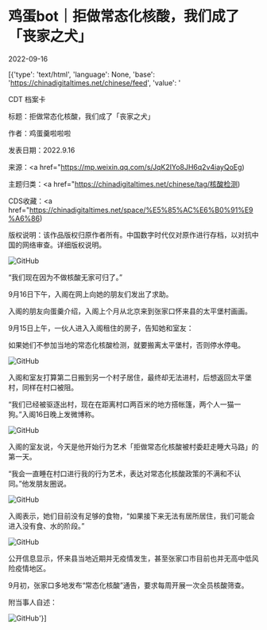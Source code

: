 # 鸡蛋bot｜拒做常态化核酸，我们成了「丧家之犬」

2022-09-16

[{'type': 'text/html', 'language': None, 'base': 'https://chinadigitaltimes.net/chinese/feed', 'value': '

CDT 档案卡

标题：拒做常态化核酸，我们成了「丧家之犬」

作者：鸡蛋羹啦啦啦

发表日期：2022.9.16

来源：<a href="https://mp.weixin.qq.com/s/JqK2IYo8JH6q2v4iayQoEg)

主题归类：<a href="https://chinadigitaltimes.net/chinese/tag/核酸检测)

CDS收藏：<a href="https://chinadigitaltimes.net/space/%E5%85%AC%E6%B0%91%E9%A6%86)

版权说明：该作品版权归原作者所有。中国数字时代仅对原作进行存档，以对抗中国的网络审查。详细版权说明。





![GitHub](https://chinadigitaltimes.net/chinese/files/2022/09/post-687134-6324c3158f299.png)

“我们现在因为不做核酸无家可归了。”

9月16日下午，入阁在网上向她的朋友们发出了求助。

入阁的朋友向蛋羹介绍，入阁上个月从北京来到张家口怀来县的太平堡村画画。

9月15日上午，一伙人进入入阁租住的房子，告知她和室友：

如果她们不参加当地的常态化核酸检测，就要搬离太平堡村，否则停水停电。

![GitHub](https://chinadigitaltimes.net/chinese/files/2022/09/post-687134-6324c315a4967.png)

入阁和室友打算第二日搬到另一个村子居住，最终却无法进村，后想返回太平堡村，同样在村口被阻。

“我们已经被驱逐出村，现在在距离村口两百米的地方搭帐篷，两个人一猫一狗。”入阁16日晚上发微博称。

![GitHub](https://chinadigitaltimes.net/chinese/files/2022/09/post-687134-6324c315b8036.png)

入阁的室友说，今天是他开始行为艺术「拒做常态化核酸被村委赶走睡大马路」的第一天。

“我会一直睡在村口进行我的行为艺术，表达对常态化核酸政策的不满和不认同。”他发朋友圈说。

![GitHub](https://chinadigitaltimes.net/chinese/files/2022/09/post-687134-6324c315c9819.png)

入阁表示，她们目前没有足够的食物，“如果接下来无法有居所居住，我们可能会进入没有食、水的阶段。”

![GitHub](https://chinadigitaltimes.net/chinese/files/2022/09/post-687134-6324c315d3b68.png)

公开信息显示，怀来县当地近期并无疫情发生，甚至张家口市目前也并无高中低风险疫情地区。

9月初，张家口多地发布“常态化核酸”通告，要求每周开展一次全员核酸筛查。

附当事人自述：

![GitHub](https://chinadigitaltimes.net/chinese/files/2022/09/post-687134-6324c31603278.png)'}]